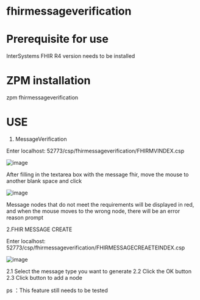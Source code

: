 # fhirmessageverification

# Prerequisite for use

  InterSystems FHIR R4 version needs to be installed

# ZPM installation

  zpm fhirmessageverification
# USE

  1. MessageVerification

 Enter localhost: 52773/csp/fhirmessageverification/FHIRMVINDEX.csp
 
 ![image](https://github.com/cangjiujiu/fhirmessageverification/assets/124135718/0d410ced-9574-4f33-9d1c-ef97dfd6ca82)

After filling in the textarea box with the message fhir, move the mouse to another blank space and click

![image](https://github.com/cangjiujiu/fhirmessageverification/assets/124135718/19b279ba-798a-4738-ac4c-df01c997c6ce)

Message nodes that do not meet the requirements will be displayed in red, and when the mouse moves to the wrong node, there will be an error reason prompt

 2.FHIR MESSAGE CREATE

 Enter localhost: 52773/csp/fhirmessageverification/FHIRMESSAGECREAETEINDEX.csp

 ![image](https://github.com/cangjiujiu/fhirmessageverification/assets/124135718/cf6bda5e-a3c9-4017-87ba-f663981cbc9a)

 2.1 Select the message type you want to generate
 2.2 Click the OK button
 2.3 Click button  to add a node

 ps ：This feature still needs to be tested
 

  
